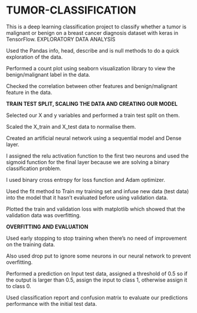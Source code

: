 # TUMOR-CLASSIFICATION
This is a deep learning classification project to classify whether a tumor is malignant or benign on a breast cancer diagnosis dataset with keras in TensorFlow. 
EXPLORATORY DATA ANALYSIS

Used the Pandas info, head, describe and is null methods to do a quick exploration of the data.

Performed a count plot using seaborn visualization library to view the benign/malignant label in the data.

Checked the correlation between other features and benign/malignant feature in the data. 

**TRAIN TEST SPLIT, SCALING THE DATA AND CREATING OUR MODEL**

Selected our X and y variables and performed a train test split on them.

Scaled the X_train and X_test data to normalise them.

Created an artificial neural network using a sequential model and Dense layer.

I assigned the relu activation function to the first two neurons and used the sigmoid function for the final layer because we are solving a binary classification problem.

I used binary cross entropy for loss function and Adam optimizer.

Used the fit method to Train my training set and infuse new data (test data) into the model that it hasn’t evaluated before using validation data.

Plotted the train and validation loss with matplotlib which showed that the validation data was overfitting.

**OVERFITTING AND EVALUATION**

Used early stopping to stop training when there’s no need of improvement on the training data.

Also used drop put to ignore some neurons in our neural network to prevent overfitting.

Performed a prediction on Input test data, assigned a threshold of 0.5 so if the output is larger than 0.5, assign the input to class 1, otherwise assign it to class 0.

Used classification report and confusion matrix to evaluate our predictions performance with the initial test data.
